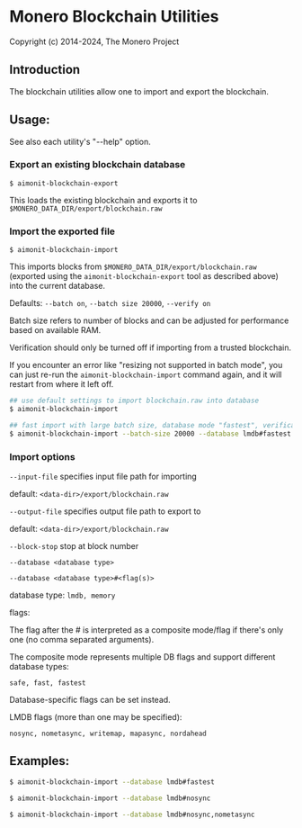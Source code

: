 # Monero Blockchain Utilities

Copyright (c) 2014-2024, The Monero Project

## Introduction

The blockchain utilities allow one to import and export the blockchain.

## Usage:

See also each utility's "--help" option.

### Export an existing blockchain database

`$ aimonit-blockchain-export`

This loads the existing blockchain and exports it to `$MONERO_DATA_DIR/export/blockchain.raw`

### Import the exported file

`$ aimonit-blockchain-import`

This imports blocks from `$MONERO_DATA_DIR/export/blockchain.raw` (exported using the
`aimonit-blockchain-export` tool as described above) into the current database.

Defaults: `--batch on`, `--batch size 20000`, `--verify on`

Batch size refers to number of blocks and can be adjusted for performance based on available RAM.

Verification should only be turned off if importing from a trusted blockchain.

If you encounter an error like "resizing not supported in batch mode", you can just re-run
the `aimonit-blockchain-import` command again, and it will restart from where it left off.

```bash
## use default settings to import blockchain.raw into database
$ aimonit-blockchain-import

## fast import with large batch size, database mode "fastest", verification off
$ aimonit-blockchain-import --batch-size 20000 --database lmdb#fastest --verify off

```

### Import options

`--input-file`
specifies input file path for importing

default: `<data-dir>/export/blockchain.raw`

`--output-file`
specifies output file path to export to

default: `<data-dir>/export/blockchain.raw`

`--block-stop`
stop at block number

`--database <database type>`

`--database <database type>#<flag(s)>`

database type: `lmdb, memory`

flags:

The flag after the # is interpreted as a composite mode/flag if there's only
one (no comma separated arguments).

The composite mode represents multiple DB flags and support different database types:

`safe, fast, fastest`

Database-specific flags can be set instead.

LMDB flags (more than one may be specified):

`nosync, nometasync, writemap, mapasync, nordahead`

## Examples:

```bash
$ aimonit-blockchain-import --database lmdb#fastest

$ aimonit-blockchain-import --database lmdb#nosync

$ aimonit-blockchain-import --database lmdb#nosync,nometasync
```
